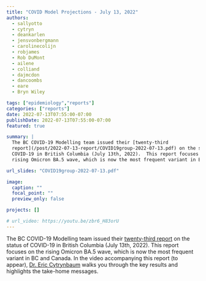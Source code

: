 ```yaml
---
title: "COVID Model Projections - July 13, 2022"
authors:
  - sallyotto
  - cytryn
  - deankarlen
  - jensvonbergmann
  - carolinecolijn
  - robjames
  - Rob DuMont
  - ailene
  - colliand
  - dajmcdon
  - dancoombs
  - eare
  - Bryn Wiley

tags: ["epidemiology","reports"]
categories: ["reports"]
date: 2022-07-13T07:55:00-07:00
publishDate: 2022-07-13T07:55:00-07:00
featured: true

summary: |
  The BC COVID-19 Modelling team issued their [twenty-third
  report](/post/2022-07-13-report/COVID19group-2022-07-13.pdf) on the status of
  COVID-19 in British Columbia (July 13th, 2022).  This report focuses on the
  rising Omicron BA.5 wave, which is now the most frequent variant in BC and Canada.

url_slides: "COVID19group-2022-07-13.pdf"

image:
  caption: ""
  focal_point: ""
  preview_only: false

projects: []

# url_video: https://youtu.be/zbr6_H83orU
---
```

The BC COVID-19 Modelling team issued their [twenty-third
report](/post/2022-07-13-report/COVID19group-2022-07-13.pdf) on the status of
COVID-19 in British Columbia (July 13th, 2022).  This report focuses on the
rising Omicron BA.5 wave, which is now the most frequent variant in BC and Canada.
In the video accompanying this report (to appear), [Dr. Eric
Cytrynbaum](/authors/cytryn/) walks you through the key results and highlights
the take-home messages.
